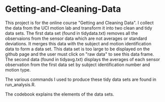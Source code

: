 # Getting-and-Cleaning-Data

This project is for the online course "Getting and Cleaning Data". I collect the data from the UCI motion lab and transform it into two clean and tidy data sets. The first data set (found in tidydata.txt) removes all the observaions from the sensor data which are not averages or standard deviations. It merges this data with the subject and motion identification data to form a data set. This data set is too large to be displayed on the github page and the user must click on "raw data" to see this data frame.
The second data (found in tidyavg.txt) displays the averages of each sensor observation from the first data set by subject identification number and motion type.

The various commands I used to produce these tidy data sets are found in run_analysis.R.

The codebook explains the elements of the data sets.

